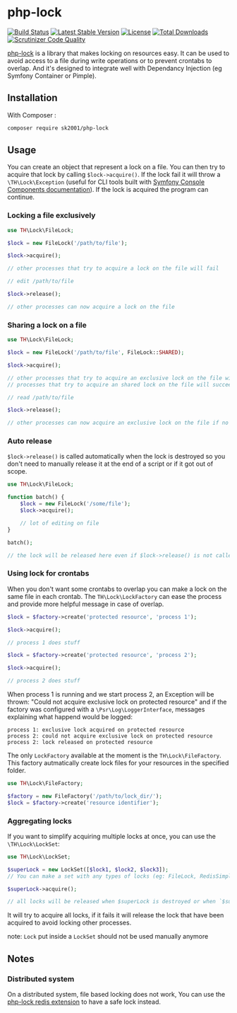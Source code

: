 # php-lock

[![Build Status](https://travis-ci.org/texthtml/php-lock.svg?branch=master)](https://travis-ci.org/texthtml/php-lock)
[![Latest Stable Version](https://poser.pugx.org/texthtml/php-lock/v/stable.svg)](https://packagist.org/packages/texthtml/php-lock)
[![License](https://poser.pugx.org/texthtml/php-lock/license.svg)](http://www.gnu.org/licenses/agpl-3.0.html)
[![Total Downloads](https://poser.pugx.org/texthtml/php-lock/downloads.svg)](https://packagist.org/packages/texthtml/php-lock)
[![Scrutinizer Code Quality](https://scrutinizer-ci.com/g/texthtml/php-lock/badges/quality-score.png?b=master)](https://scrutinizer-ci.com/g/texthtml/php-lock/?branch=master)

[php-lock](https://packagist.org/packages/texthtml/php-lock) is a library that makes locking on resources easy. It can be used to avoid access to a file during write operations or to prevent crontabs to overlap. And it's designed to integrate well with Dependancy Injection (eg Symfony Container or Pimple).

## Installation

With Composer :

```bash
composer require sk2001/php-lock
```

## Usage

You can create an object that represent a lock on a file. You can then try to acquire that lock by calling `$lock->acquire()`. If the lock fail it will throw a `\TH\Lock\Exception` (useful for CLI tools built with [Symfony Console Components documentation](http://symfony.com/doc/current/components/console/introduction.html)). If the lock is acquired the program can continue.

### Locking a file exclusively

```php
use TH\Lock\FileLock;

$lock = new FileLock('/path/to/file');

$lock->acquire();

// other processes that try to acquire a lock on the file will fail

// edit /path/to/file

$lock->release();

// other processes can now acquire a lock on the file
```

### Sharing a lock on a file

```php
use TH\Lock\FileLock;

$lock = new FileLock('/path/to/file', FileLock::SHARED);

$lock->acquire();

// other processes that try to acquire an exclusive lock on the file will fail,
// processes that try to acquire an shared lock on the file will succeed

// read /path/to/file

$lock->release();

// other processes can now acquire an exclusive lock on the file if no other shared lock remains.
```

### Auto release

`$lock->release()` is called automatically when the lock is destroyed so you don't need to manually release it at the end of a script or if it got out of scope.

```php
use TH\Lock\FileLock;

function batch() {
    $lock = new FileLock('/some/file');
    $lock->acquire();

    // lot of editing on file
}

batch();

// the lock will be released here even if $lock->release() is not called in batch()
```

### Using lock for crontabs

When you don't want some crontabs to overlap you can make a lock on the same file in each crontab. The `TH\Lock\LockFactory` can ease the process and provide more helpful message in case of overlap.

```php
$lock = $factory->create('protected resource', 'process 1');

$lock->acquire();

// process 1 does stuff
```

```php
$lock = $factory->create('protected resource', 'process 2');

$lock->acquire();

// process 2 does stuff
```

When process 1 is running and we start process 2, an Exception will be thrown: "Could not acquire exclusive lock on protected resource" and if the factory was configured with a `\Psr\Log\LoggerInterface`, messages explaining what happend would be logged:

    process 1: exclusive lock acquired on protected resource
    process 2: could not acquire exclusive lock on protected resource
    process 2: lock released on protected resource

The only `LockFactory` available at the moment is the `TH\Lock\FileFactory`. This factory autmatically create lock files for your resources in the specified folder.

```php
use TH\Lock\FileFactory;

$factory = new FileFactory('/path/to/lock_dir/');
$lock = $factory->create('resource identifier');
```

### Aggregating locks

If you want to simplify acquiring multiple locks at once, you can use the `\TH\Lock\LockSet`:

```php
use TH\Lock\LockSet;

$superLock = new LockSet([$lock1, $lock2, $lock3]);
// You can make a set with any types of locks (eg: FileLock, RedisSimpleLock or another nested LockSet)

$superLock->acquire();

// all locks will be released when $superLock is destroyed or when `$superLock->release()` is called
```

It will try to acquire all locks, if it fails it will release the lock that have been acquired to avoid locking other processes.

note: `Lock` put inside a `LockSet` should not be used manually anymore

## Notes

### Distributed system

On a distributed system, file based locking does not work, You can use the [php-lock redis extension](https://github.com/texthtml/php-lock-redis) to have a safe lock instead.
